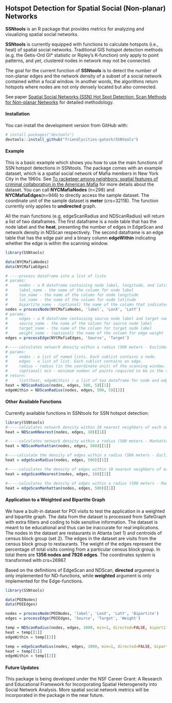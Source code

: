 
## Hotspot Detection for Spatial Social (Non-planar) Networks

**SSNtools** is an R package that provides metrics for analyzing and
visualizing spatial social networks.

**SSNtools** is currently equipped with functions to calculate hotspots
(i.e., heat) of spatial social networks. Traditional GIS hotspot
detection methods (e.g. the Getis-Ord GI\* statistic or Ripley’s
K-function) only apply to point patterns, and yet, clustered nodes in
network may not be connected.

The goal for the current function of **SSNtools** is to detect the
number of non-planar edges and the network density of a subset of a
social network contained within a focal window. In another words, the
algorithms return hotspots where nodes are not only densely located but
also connected.

See paper [Spatial Social Networks (SSN) Hot Spot Detection: Scan
Methods for Non-planar Networks](https://arxiv.org/pdf/2011.07702.pdf)
for detailed methodology.

#### Installation

You can install the development version from GitHub with:

``` r
# install.packages("devtools")
devtools::install_github("friendlycities-gatech/SSNtools")
```

#### Example

This is a basic example which shows you how to use the main functions of
SSN hotspot detections in SSNtools. The package comes with an example
dataset, which is a spatial social network of Mafia members in New York
City in the 1960s. See [To racketeer among neighbors: spatial features
of criminal collaboration in the American
Mafia](https://drive.google.com/file/d/1guVURnryYUyXaJ3A7SoMFMpkv7CUx6He/view)
for more details about the dataset. You can call **NYCMafiaNodes**
(n=298) and **NYCMafiaEdges**(n=946) to directly access the sample
dataset. The coordinate unit of the sample dataset is **meter**
(crs=32118). The function currently only applies to **undirected**
graph.

All the main functions (e.g, edgeScanRadius and NDScanRadius) will
return a list of two dataframes. The first dataframe is a node table
that has the node label and the **heat**, presenting the number of edges
in EdgeScan and network density in NDScan respectively. The second
dataframe is an edge table that has the edge pair and a binary column
**edgeWithin** indicating whether the edge is within the scanning
window.

``` r
library(SSNtools)

data(NYCMafiaNodes)
data(NYCMafiaEdges)

# ----process dataframe into a list of lists 
# params:
#     nodes - a R dataframe containing node label, longitude, and latitude
#     label_name - the name of the column for node label
#     lon_name - the name of the column for node longitude 
#     lat_name - the name of the column for node latitude
#     bipartite_name - (optional) the name of the column that indicates the bipartite set of the nodes 
nodes = processNode(NYCMafiaNodes, 'label', 'LonX', 'LatY')
# params:
#     edges - a R dataframe containing source node label and target node label
#     source_name - the name of the column for source node label
#     target_name - the name of the column for target node label
#     weight_name - (optional) the name of the column for edge weight 
edges = processEdge(NYCMafiaEdges, 'Source', 'Target')

#-----calculates network density within a radius (500 meters - Euclidean distance) of each node in a network
# params:
#     nodes - a list of named lists. Each sublist contains a node.
#     edges - a list of list. Each sublist contains an edge.
#     radius - radius (in the coordinate unit) of the scanning window. 
#     (optional) min - minimum number of points required to be in the search window. Default to 3.
# return:
#     list(heat, edgeWithin) - a list of two dataframe for node and edge table. 
heat = NDScanRadius(nodes, edges, 500, 5)[[1]]
edgeWithin = NDScanRadius(nodes, edges, 500, 5)[[2]]
```

#### Other Available Functions

Currently available functions in SSNtools for SSN hotspot detection:

``` r
library(SSNtools)
#-----calculates network density within 10 nearest neighbors of each node in a network
heat = NDScanKNearest(nodes, edges, 10)[[1]]

#-----calculates network density within a radius (500 meters - Manhattan distance) of each node in a network
heat = NDScanManhattan(nodes, edges, 500)[[1]]

#----calculate the density of edges within a radius (500 meters - Euclidean distance) of every node in a graph
heat = edgeScanRadius(nodes, edges, 500)[[1]]

#-----calculates the density of edges within 10 nearest neighbors of each node in a network
heat = edgeScanKNearest(nodes, edges, 10)[[1]]

#-----calculates the density of edges within a radius (500 meters - Manhattan distance) of each node in a network
heat = edgeScanManhattan(nodes, edges, 500)[[1]]
```

#### Application to a Weighted and Bipartite Graph

We have a built-in dataset for POI visits to test the application in a
weighted and bipartite graph. The data from the dataset is processed
from SafeGraph with extra filters and coding to hide sensitive
information. The dataset is meant to be educational and thus can be
inaccurate for real implications. The nodes in the dataset are
restaurants in Atlanta (set 1) and centroids of census block group (set
2). The edges in the dataset are visits from the census block group to
restaurants. The weight of the edges represent the percentage of total
visits coming from a particular census block group. In total there are
**1356 nodes and 7926 edges**. The coordinates system is transformed
with crs=26967.

Based on the definitions of EdgeScan and NDScan, **directed** argument
is only implemented for ND-functions, while **weighted** argument is
only implemented for the Edge-functions.

``` r
library(SSNtools)

data(POINodes)
data(POIEdges)

nodes = processNode(POINodes, 'label', 'LonX', 'LatY', 'Bipartite')
edges = processEdge(POIEdges, 'Source', 'Target', 'Weight')

temp = NDScanRadius(nodes, edges, 1000, min=1, directed=FALSE, bipartite=TRUE)
heat = temp[[1]]
edgeWithin = temp[[2]]

temp = edgeScanRadius(nodes, edges, 1000, min=1, directed=FALSE, bipartite=TRUE)
heat = temp[[1]]
edgeWithin = temp[[2]]
```

#### Future Updates

This package is being developed under the NSF Career Grant: A Research
and Educational Framework for Incorporating Spatial Heterogeneity into
Social Network Analysis. More spatial social network metrics will be
incorporated in the package in the near future.
